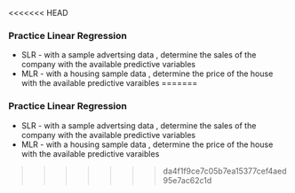 <<<<<<< HEAD
### Practice Linear Regression 
- SLR - with a sample advertsing data , determine the sales of the company with the available predictive variables
- MLR - with a housing sample data , determine the price of the house with the available predictive varaibles
=======
### Practice Linear Regression 
- SLR - with a sample advertsing data , determine the sales of the company with the available predictive variables
- MLR - with a housing sample data , determine the price of the house with the available predictive varaibles
>>>>>>> da4f1f9ce7c05b7ea15377cef4aed95e7ac62c1d
